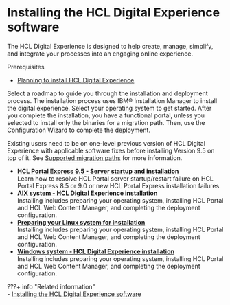 # Installing the HCL Digital Experience software

The HCL Digital Experience is designed to help create, manage, simplify, and integrate your processes into an engaging online experience.

Prerequisites
-   [Planning to install HCL Digital Experience](../../../../get_started/plan_deployment/traditional_deployment/index.md)

Select a roadmap to guide you through the installation and deployment process. The installation process uses IBM® Installation Manager to install the digital experience. Select your operating system to get started. After you complete the installation, you have a functional portal, unless you selected to install only the binaries for a migration path. Then, use the Configuration Wizard to complete the deployment.

Existing users need to be on one-level previous version of HCL Digital Experience with applicable software fixes before installing Version 9.5 on top of it. See [Supported migration paths](../../../../deployment/manage/migrate/planning_migration/mig_plan_supported_paths.md) for more information.

-   **[HCL Portal Express 9.5 - Server startup and installation](inst_portal_express_95.md)**  
Learn how to resolve HCL Portal server startup/restart failure on HCL Portal Express 8.5 or 9.0 or new HCL Portal Express installation failures.
-   **[AIX system - HCL Digital Experience installation](../installing_dx/aix/index.md)**  
Installing includes preparing your operating system, installing HCL Portal and HCL Web Content Manager, and completing the deployment configuration.
-   **[Preparing your Linux system for installation](../installing_dx/linux/index.md)**  
Installing includes preparing your operating system, installing HCL Portal and HCL Web Content Manager, and completing the deployment configuration.
-   **[Windows system - HCL Digital Experience installation](../installing_dx/windows/index.md)**  
Installing includes preparing your operating system, installing HCL Portal and HCL Web Content Manager, and completing the deployment configuration.




???+ info "Related information"  
    -   [Installing the HCL Digital Experience software](../../../../deployment/install/traditional/installing_dx/index.md)

